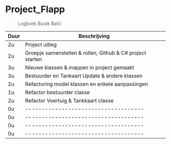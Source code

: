 # Project_Flapp

<!-- | \_ | \_| -->

> Logboek Burak Balci

| Duur | Beschrijving                                               |
| ---- | ---------------------------------------------------------- |
| 2u   | Project uitleg                                             |
| 2u   | Groepje samenstellen & rollen, Github & C# project starten |
| 3u   | Nieuwe klassen & mappen in project gemaakt                 |
| 3u   | Bestuurder en Tankaart Update & andere klassen             |
| 2u   | Refactoring model klassen en enkele aanpassingen           |
| 1u   | Refactor bestuurder classe                                 |
| 2u   | Refactor Voertuig & Tankkaart classe                       |
| 0u   | ------------------------------------                       |
| 0u   | ------------------------------------                       |
| 0u   | ------------------------------------                       |
| 0u   | ------------------------------------                       |

